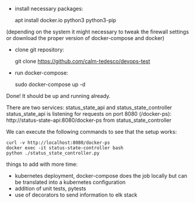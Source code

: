 
- install necessary packages:

    apt install docker.io python3 python3-pip

(depending on the system it might necessary to tweak the firewall settings or download the proper version of docker-compose and docker)

- clone git repository:

    git clone https://github.com/calm-tedesco/devops-test

- run docker-compose:

    sudo docker-compose up -d

Done! It should be up and running already.

There are two services: status_state_api and status_state_controller
status_state_api is listening for requests on port 8080 (/docker-ps):
http://status-state-api:8080/docker-ps from status_state_controller

We can execute the following commands to see that the setup works:

```
curl -v http://localhost:8080/docker-ps
docker exec -it status-state-controller bash
python ./status_state_controller.py
```

things to add with more time:
- kubernetes deployment, docker-compose does the job locally but can be translated into a kubernetes configuration
- addition of unit tests, pytests
- use of decorators to send information to elk stack
